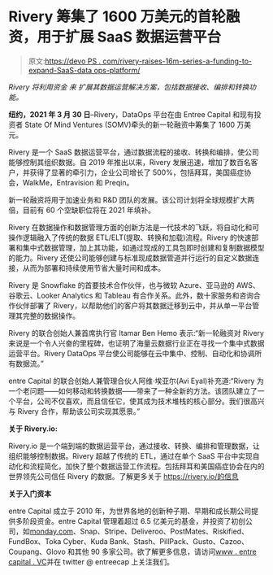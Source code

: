# Rivery 筹集了 1600 万美元的首轮融资，用于扩展 SaaS 数据运营平台

> 原文:[https://devo PS . com/rivery-raises-16m-series-a-funding-to-expand-SaaS-data ops-platform/](https://devops.com/rivery-raises-16m-series-a-funding-to-expand-saas-dataops-platform/)

*Rivery 将利用资金* *来* *扩展其数据运营解决方案，包括数据接收、编排和转换功能。*

**纽约，2021 年 3 月 30 日**–Rivery，DataOps 平台在由 Entree Capital 和现有投资者 State Of Mind Ventures (SOMV)牵头的新一轮融资中筹集了 1600 万美元。

Rivery 是一个 SaaS 数据运营平台，通过数据流程的接收、转换和编排，使公司能够控制其组织数据。自 2019 年推出以来，Rivery 发展迅速，增加了数百名客户，并获得了显著的牵引力，企业公司增长了 500%，包括拜耳，美国癌症协会，WalkMe，Entravision 和 Preqin。

新一轮融资将用于加速业务和 R&D 团队的发展。该公司计划将全球规模扩大两倍，目前有 60 个空缺职位将在 2021 年填补。

Rivery 在数据操作和数据管理方面的创新方法是一代技术的飞跃，将自动化和可操作逻辑融入了传统的数据 ETL/ELT(提取、转换和加载)流程。Rivery 的快速部署和集中式数据管理，加上其功能，如通过现成的工具包即时创建和复制数据模型的能力。Rivery 还使公司能够创建与标准现成数据管道并行运行的自定义数据连接，从而为部署和持续使用节省大量时间和成本。

Rivery 是 Snowflake 的首要技术合作伙伴，也与微软 Azure、亚马逊的 AWS、谷歌云、Looker Analytics 和 Tableau 有合作关系。此外，数十家服务和咨询合作伙伴部署了 Rivery，以帮助他们的客户将其数据迁移到云中，并从单一平台管理其完整的数据操作。

Rivery 的联合创始人兼首席执行官 Itamar Ben Hemo 表示:“新一轮融资对 Rivery 来说是一个令人兴奋的里程碑，也证明了海量云数据行业正在寻找一个集中式数据运营平台。Rivery DataOps 平台使公司能够在云中集中、控制、自动化和协调所有数据流。”

entre Capital 的联合创始人兼管理合伙人阿维·埃亚尔(Avi Eyal)补充道:“Rivery 为一个老问题——如何移动和转换数据——带来了一种全新的方法。该团队建立了一个平台，公司不仅喜欢，而且信任它，使其成为技术堆栈的核心部分。我们很高兴与 Rivery 合作，帮助该公司实现其愿景。”

**关于 Rivery.io:**

Rivery.io 是一个端到端的数据运营平台，通过接收、转换、编排和管理数据，让组织能够控制数据。Rivery 超越了传统的 ETL，通过在单个 SaaS 平台中实现自动化和流程简化，加快了整个数据运营工作流程。包括拜耳和美国癌症协会在内的世界领先公司信任 Rivery 的数据。了解更多关于 https://rivery.io/的信息

**关于入门资本**

entre Capital 成立于 2010 年，为世界各地的创新种子期、早期和成长期公司提供多阶段资金。entre Capital 管理着超过 6.5 亿美元的基金，并投资了初创公司，如[monday.com](http://monday.com)、Snap、Stripe、Deliveroo、PostMates、Riskified、FundBox、Toka Cyber、Kuda Bank、Stash、PillPack、Gusto、Cazoo、Coupang、Glovo 和其他 90 多家公司。欲了解更多信息，请访问[www . entre capital . VC](http://www.entreecapital.vc/)并在 twitter @ entreecap 上关注我们。
